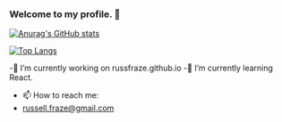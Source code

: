 ### Welcome to my profile. 👋



[![Anurag's GitHub stats](https://github-readme-stats.vercel.app/api?username=russfraze)](https://github.com/anuraghazra/github-readme-stats)

[![Top Langs](https://github-readme-stats.vercel.app/api/top-langs/?username=russfraze)](https://github.com/anuraghazra/github-readme-stats)



-🔭 I’m currently working on russfraze.github.io
-🌱 I’m currently learning React.

- 📫 How to reach me: 
- russell.fraze@gmail.com


